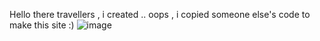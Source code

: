 Hello there travellers , i created  .. oops , i copied someone else's code to make this site :) 
![image](https://github.com/user-attachments/assets/a1f8b57f-6edd-494d-9347-324311c2e088)

